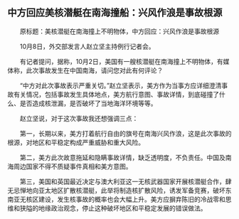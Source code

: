 ## 中方回应美核潜艇在南海撞船：兴风作浪是事故根源
　　原标题：美核潜艇在南海撞上不明物体，中方回应：兴风作浪是事故根源

　　10月8日，外交部发言人赵立坚主持例行记者会。

　　有记者提问，据称，10月2日，美国有一艘核潜艇在南海撞上不明物体，有媒体称，此次事故发生在中国南海，请问您对此有何评论？

　　“中方对此次事故表示严重关切。”赵立坚表示，美方作为当事方应详细澄清事故有关情况，包括事故发生具体地点，美方航行意图、事故详情，到底碰撞了什么、是否造成核泄漏，是否破坏了当地海洋环境等等。

　　赵立坚说，对于这次事故我还想强调三点：

　　第一，长期以来，美方打着航行自由的旗号在南海兴风作浪，这是此次事故的根源，对地区和平稳定构成严重威胁和重大风险。

　　第二，美方此次故意拖延和隐瞒事故详情，缺乏透明度，不负责任。中国及南海周边国家不得不质疑事件真相和美方意图。

　　第三，美国和英国最近决定与澳大利亚这一无核武器国家开展核潜艇合作，肆无忌惮地向亚太地区扩散核潜艇，此举将制造核扩散风险，诱发军备竞赛，破坏东南亚无核区建设，发生核事故的概率也会大幅上升。美方应摒弃陈旧的冷战零和思维和狭隘的地缘政治观念，停止这种破坏地区和平稳定发展的错误做法。

